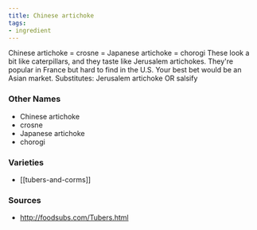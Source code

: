 ```yaml
---
title: Chinese artichoke
tags:
- ingredient
---
```

Chinese artichoke = crosne = Japanese artichoke = chorogi These look a bit like caterpillars, and they taste like Jerusalem artichokes. They're popular in France but hard to find in the U.S. Your best bet would be an Asian market. Substitutes: Jerusalem artichoke OR salsify

### Other Names

* Chinese artichoke
* crosne
* Japanese artichoke
* chorogi

### Varieties

* [[tubers-and-corms]]

### Sources
* http://foodsubs.com/Tubers.html
